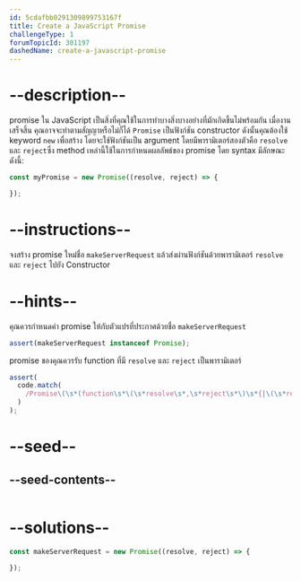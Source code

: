 ```yaml
---
id: 5cdafbb0291309899753167f
title: Create a JavaScript Promise
challengeType: 1
forumTopicId: 301197
dashedName: create-a-javascript-promise
---
```


# --description--

promise ใน JavaScript เป็นสิ่งที่คุณใช้ในการทำบางสิ่งบางอย่างที่มักเกิดขึ้นไม่พร้อมกัน เมื่องานเสร็จสิ้น คุณอาจจะทำตามสัญญาหรือไม่ก็ได้ `Promise` เป็นฟังก์ชัน constructor ดังนั้นคุณต้องใช้ keyword `new` เพื่อสร้าง โดยจะใช้ฟังก์ชันเป็น argument โดยมีพารามิเตอร์สองตัวคือ `resolve` และ `reject`ซึ่ง method เหล่านี้ใช้ในการกำหนดผลลัพธ์ของ promise โดย syntax มีลักษณะดังนี้:


```js
const myPromise = new Promise((resolve, reject) => {

});
```

# --instructions--

จงสร้าง promise ใหม่ชื่อ `makeServerRequest` แล้วส่งผ่านฟังก์ชันด้วยพารามิเตอร์ `resolve` และ `reject` ไปยัง Constructor



# --hints--

คุณควรกำหนดค่า promise ให้กับตัวแปรที่ประกาศด้วยชื่อ `makeServerRequest`

```js
assert(makeServerRequest instanceof Promise);
```

promise ของคุณควรรับ function ที่มี `resolve` และ `reject` เป็นพารามิเตอร์   

```js
assert(
  code.match(
    /Promise\(\s*(function\s*\(\s*resolve\s*,\s*reject\s*\)\s*{|\(\s*resolve\s*,\s*reject\s*\)\s*=>\s*{)[^}]*}/g
  )
);
```

# --seed--

## --seed-contents--

```js

```

# --solutions--

```js
const makeServerRequest = new Promise((resolve, reject) => {

});
```
